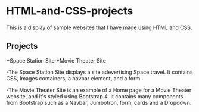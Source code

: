 # HTML-and-CSS-projects

This is a display of sample websites that I have made using HTML and CSS.

Projects
--------------------------------
+Space Station Site
+Movie Theater Site

-The Space Station Site displays a site adevertising Space travel. 
It contains CSS, Images containers, a navbar element, and a form.

-The Movie Theater Site is an example of a Home page for a Movie Theater website, and it's styled using Bootstrap 4. It contains many components from Bootstrap such as a Navbar, Jumbotron, form, cards and a Dropdown.